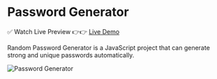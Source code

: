 # Password Generator

✅ Watch Live Preview 👉👉 [Live Demo](https://password-generator-by-manash.vercel.app/)

Random Password Generator is a JavaScript project that can generate strong and unique passwords automatically.

![Password Generator](https://github.com/Man0sh-r0y/Web-Developement-2023/assets/96605313/9c736b24-4b0b-485e-a84e-06d012a3cea3)
